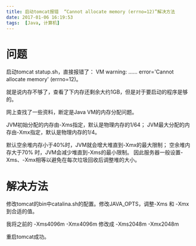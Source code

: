 ```yaml
---
title: 启动tomcat报错  “Cannot allocate memory (errno=12)”解决方法
date: 2017-01-06 16:19:53
tags:  [Java, 计算机]
---
```


# 问题
启动tomcat statup.sh，直接报错了： VM warning: …… error='Cannot allocate memory' (errno=12)。

就是说内存不够了，查看了下内存还剩余大约1GB，但是对于要启动的程序是够的。

网上查找了一些资料，断定是Java VM的内存分配问题。

JVM初始分配的内存由-Xms指定，默认是物理内存的1/64；
JVM最大分配的内存由-Xmx指定，默认是物理内存的1/4。

默认空余堆内存小于40%时，JVM就会增大堆直到-Xmx的最大限制；
空余堆内存大于70% 时，JVM会减少堆直到-Xms的最小限制。
因此服务器一般设置-Xms、-Xmx相等以避免在每次垃圾回收后调整堆的大小。

# 解决方法
修改tomcat的bin中catalina.sh的配置。修改JAVA_OPTS，调整-Xms 和 -Xmx 到合适的值。

我将之前的 -Xms4096m -Xmx4096m 修改成 -Xms2048m -Xmx2048m

重启tomcat成功。

